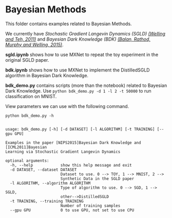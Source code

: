 Bayesian Methods
================

This folder contains examples related to Bayesian Methods.

We currently have *Stochastic Gradient Langevin Dynamics (SGLD)* [<cite>(Welling and Teh, 2011)</cite>](http://www.icml-2011.org/papers/398_icmlpaper.pdf)
and *Bayesian Dark Knowledge (BDK)* [<cite>(Balan, Rathod, Murphy and Welling, 2015)</cite>](http://papers.nips.cc/paper/5965-bayesian-dark-knowledge).

**sgld.ipynb** shows how to use MXNet to repeat the toy experiment in the original SGLD paper.

**bdk.ipynb** shows how to use MXNet to implement the DistilledSGLD algorithm in Bayesian Dark Knowledge.

**bdk_demo.py** contains scripts (more than the notebook) related to Bayesian Dark Knowledge. Use `python bdk_demo.py -d 1 -l 2 -t 50000` to run classification on MNIST. 

View parameters we can use with the following command.

```shell
python bdk_demo.py -h


usage: bdk_demo.py [-h] [-d DATASET] [-l ALGORITHM] [-t TRAINING] [--gpu GPU]

Examples in the paper [NIPS2015]Bayesian Dark Knowledge and [ICML2011]Bayesian
Learning via Stochastic Gradient Langevin Dynamics

optional arguments:
  -h, --help            show this help message and exit
  -d DATASET, --dataset DATASET
                        Dataset to use. 0 --> TOY, 1 --> MNIST, 2 -->
                        Synthetic Data in the SGLD paper
  -l ALGORITHM, --algorithm ALGORITHM
                        Type of algorithm to use. 0 --> SGD, 1 --> SGLD,
                        other-->DistilledSGLD
  -t TRAINING, --training TRAINING
                        Number of training samples
  --gpu GPU             0 to use GPU, not set to use CPU
```
